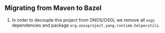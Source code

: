 ## Migrating from Maven to Bazel

1. In order to decouple this project from ONOS/OSGi, we remove all `osgi` 
dependencies and package  `org.onosproject.yang.runtime.helperutils`.